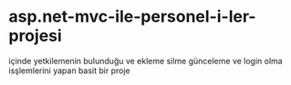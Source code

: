 # asp.net-mvc-ile-personel-i-ler-projesi
içinde yetkilemenin bulunduğu ve ekleme silme günceleme ve login olma isşlemlerini yapan basit bir proje 
